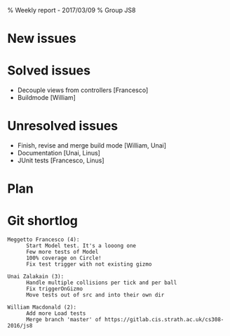 % Weekly report - 2017/03/09
% Group JS8

# New issues

# Solved issues

- Decouple views from controllers [Francesco]
- Buildmode [William]

# Unresolved issues

- Finish, revise and merge build mode [William, Unai]
- Documentation [Unai, Linus]
- JUnit tests [Francesco, Linus]

# Plan

# Git shortlog

    Meggetto Francesco (4):
          Start Model test. It's a looong one
          Few more tests of Model
          100% coverage on Circle!
          Fix test trigger with not existing gizmo

    Unai Zalakain (3):
          Handle multiple collisions per tick and per ball
          Fix triggerOnGizmo
          Move tests out of src and into their own dir

    William Macdonald (2):
          Add more Load tests
          Merge branch 'master' of https://gitlab.cis.strath.ac.uk/cs308-2016/js8
